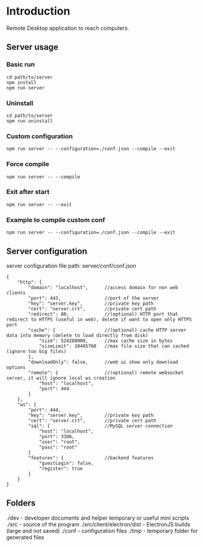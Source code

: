 # Introduction
Remote Desktop application to reach computers.


## Server usage
### Basic run
```
cd path/to/server
npm install
npm run server
```

### Uninstall
```
cd path/to/server
npm run uninstall
```

### Custom configuration
```
npm run server -- --configuration=./conf.json --compile --exit
```

### Force compile
```
npm run server -- --compile
```

### Exit after start
```
npm run server -- --exit
```

### Example to compile custom conf
```
npm run server -- --configuration=./conf.json --compile --exit
```


## Server configuration
server configuration file path: server/conf/conf.json

```
{
    "http": {
        "domain": "localhost",      //access domain for non web clients
        "port": 443,                //port of the server
        "key": "server.key",		//private key path
        "cert": "server.crt",		//private cert path
        "redirect": 80,				//(optional) HTTP port that redirect to HTTPS (useful in web), delete if want to open only HTTPS port
        "cache": {                  //(optional) cache HTTP server data into memory (delete to load directly from disk)
            "size": 524288000, 		//max cache size in bytes
            "sizeLimit": 10485760   //max file size that can cached (ignore too big files)
        },
        "downloadOnly": false,      //web ui show only download options
        "remote": {                 //(optional) remote websocket server, it will ignore local ws creation
            "host": "localhost",
            "port": 444
        }	
    },
    "ws": {
        "port": 444,
        "key": "server.key",		//private key path
        "cert": "server.crt",		//private cert path
        "sql": {                    //MySQL server connection
            "host": "localhost",
            "port": 3306,
            "user": "root",
            "pass": "root"
        }
        "features": {               //backend features
            "guestLogin": false,
            "register": true
        }
    } 
}
```

## Folders
./dev - developer documents and helper temporary or useful mini scripts
./src - source of the program
./src/client/electron/dist - ElectronJS builds (large and not saved)
./conf - configuration files
./tmp - temporary folder for generated files
